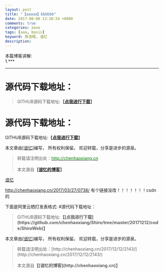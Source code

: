 ```yaml
---
layout: post
title: "【aaaaa】bbbbbb"
date: 2017-00-00 13:38:54 +0800
comments: true
categories: aaaa
tags: [aaa, basis]
keyword: 陈浩翔, 谙忆 
description:  
---
```


本篇博客讲解:  
1.***

<!-- more -->
----------


# 源代码下载地址：
<blockquote cite='陈浩翔'>
GITHUB源码下载地址:<strong>【<a href='chenhaoxiang' target='_blank'>点我进行下载</a>】</strong>
</blockquote>

# 源代码下载地址：
GITHUB源码下载地址:【**[点我进行下载](http://chenhaoxiang.cn "点我进行下载")**】


本文章由<a href="chenhaoxiang" target='_blank'>[谙忆]</a>编写， 所有权利保留。 
欢迎转载，分享是进步的源泉。
<blockquote cite='陈浩翔'>
<p background-color='#D3D3D3'>转载请注明出处：<a href='http://chenhaoxiang.cn'><font color="green">http://chenhaoxiang.cn</font></a><br><br>
本文源自<strong>【<a href='http://chenhaoxiang.cn' target='_blank'>谙忆的博客</a>】</strong></p>
</blockquote>

<a href="chenhaoxiang" target='_blank'>谙忆</a>

http://chenhaoxiang.cn/2017/03/27/0738/ 有个链接没改！！！！！！！csdn的

下面是阿里云栖打发表格式:
#源代码下载地址：
<blockquote cite='陈浩翔'>
GITHUB源码下载地址:<strong>【[点我进行下载](https://github.com/chenhaoxiang/Shiro/tree/master/20171212/code/ShiroWeb)】</strong>
</blockquote>


本文章由<a href="http://chenhaoxiang.cn/">[谙忆]</a>编写， 所有权利保留。 
欢迎转载，分享是进步的源泉。

<blockquote cite='陈浩翔'>
<p background-color='#D3D3D3'>转载请注明出处：[http://chenhaoxiang.cn/2017/12/12/2143/](http://chenhaoxiang.cn/2017/12/12/2143/)<br><br>
本文源自<strong>【[谙忆的博客](http://chenhaoxiang.cn)】</strong></p>
</blockquote>


